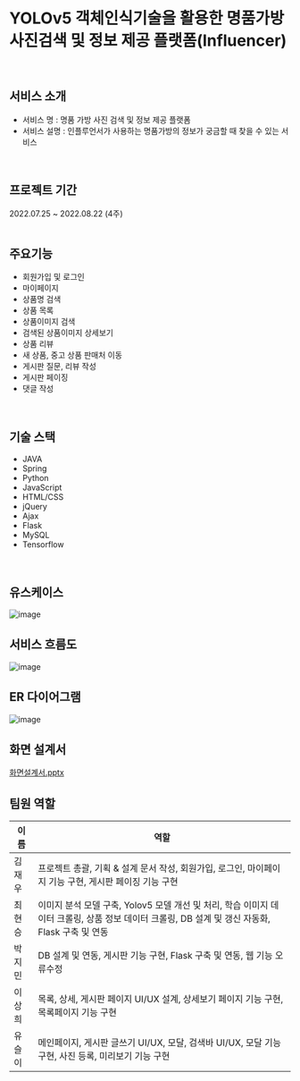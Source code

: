 # YOLOv5 객체인식기술을 활용한 명품가방 사진검색 및 정보 제공 플랫폼(Influencer) 
<br>

## 서비스 소개
* 서비스 명 : 명품 가방 사진 검색 및 정보 제공 플랫폼
* 서비스 설명 : 인플루언서가 사용하는 명품가방의 정보가 궁금할 때 찾을 수 있는 서비스
<br>

## 프로젝트 기간
2022.07.25 ~ 2022.08.22 (4주)
<br>
<br>
## 주요기능 
* 회원가입 및 로그인
* 마이페이지
* 상품명 검색
* 상품 목록
* 상품이미지 검색
* 검색된 상품이미지 상세보기
* 상품 리뷰
* 새 상품, 중고 상품 판매처 이동
* 게시판 질문, 리뷰 작성
* 게시판 페이징
* 댓글 작성
<br>

## 기술 스택
* JAVA
* Spring
* Python
* JavaScript
* HTML/CSS
* jQuery
* Ajax
* Flask
* MySQL
* Tensorflow
<br>

## 유스케이스
![image](https://user-images.githubusercontent.com/81237809/185448169-ede76cc4-78ce-4b96-a5e9-9adbd13117d6.PNG)
<br>

## 서비스 흐름도
![image](https://user-images.githubusercontent.com/81237809/185448046-0f435912-6452-49ba-9f34-099235604867.png)
<br>

## ER 다이어그램
![image](https://user-images.githubusercontent.com/81237809/185447784-b6bfb374-2a98-4c0a-a132-e12e618f99bf.PNG)

## 화면 설계서
[화면설계서.pptx](https://github.com/2022-SMHRD-KDT-BigData-6/Influencer/files/9375798/default.pptx)


## 팀원 역할
| 이름    | 역할        |
|---------|------------|
| 김재우   | 프로젝트 총괄, 기획 & 설계 문서 작성, 회원가입, 로그인, 마이페이지 기능 구현, 게시판 페이징 기능 구현
| 최현승   | 이미지 분석 모델 구축, Yolov5 모델 개선 및 처리, 학습 이미지 데이터 크롤링, 상품 정보 데이터 크롤링, DB 설계 및 갱신 자동화, Flask 구축 및 연동
| 박지민   | DB 설계 및 연동, 게시판 기능 구현, Flask 구축 및 연동, 웹 기능 오류수정
| 이상희   | 목록, 상세, 게시판 페이지 UI/UX 설계, 상세보기 페이지 기능 구현, 목록페이지 기능 구현
| 유슬이   | 메인페이지, 게시판 글쓰기 UI/UX, 모달, 검색바 UI/UX, 모달 기능 구현, 사진 등록, 미리보기 기능 구현
